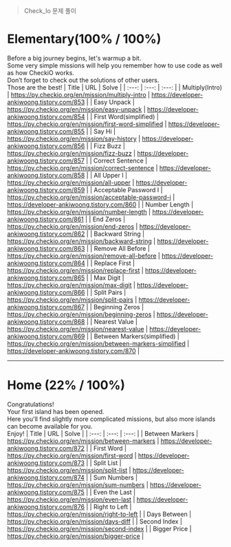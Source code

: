 > Check_Io 문제 풀이
# Elementary(100% / 100%)
Before a big journey begins, let's warmup a bit.<br>
Some very simple missions will help you remember how to use code as well as how CheckiO works.<br>
Don’t forget to check out the solutions of other users.<br>
Those are the best!
| Title | URL | Solve |
| :---: | :---: | :---: |
| Multiply(Intro) | https://py.checkio.org/en/mission/multiply-intro | https://developer-ankiwoong.tistory.com/853 |
| Easy Unpack | https://py.checkio.org/en/mission/easy-unpack | https://developer-ankiwoong.tistory.com/854 |
| First Word(simplified) | https://py.checkio.org/en/mission/first-word-simplified | https://developer-ankiwoong.tistory.com/855 |
| Say Hi | https://py.checkio.org/en/mission/say-history | https://developer-ankiwoong.tistory.com/856 |
| Fizz Buzz | https://py.checkio.org/en/mission/fizz-buzz | https://developer-ankiwoong.tistory.com/857 |
| Correct Sentence | https://py.checkio.org/en/mission/correct-sentence | https://developer-ankiwoong.tistory.com/858 |
| All Upper I | https://py.checkio.org/en/mission/all-upper | https://developer-ankiwoong.tistory.com/859 |
| Acceptable Password I | https://py.checkio.org/en/mission/acceptable-password-i | https://developer-ankiwoong.tistory.com/860 |
| Number Length | https://py.checkio.org/en/mission/number-length | https://developer-ankiwoong.tistory.com/861 |
| End Zeros | https://py.checkio.org/en/mission/end-zeros | https://developer-ankiwoong.tistory.com/862 |
| Backward String | https://py.checkio.org/en/mission/backward-string | https://developer-ankiwoong.tistory.com/863 |
| Remove All Before | https://py.checkio.org/en/mission/remove-all-before | https://developer-ankiwoong.tistory.com/864 |
| Replace First | https://py.checkio.org/en/mission/replace-first | https://developer-ankiwoong.tistory.com/865 |
| Max Digit | https://py.checkio.org/en/mission/max-digit | https://developer-ankiwoong.tistory.com/866 |
| Split Pairs | https://py.checkio.org/en/mission/split-pairs | https://developer-ankiwoong.tistory.com/867 |
| Beginning Zeros | https://py.checkio.org/en/mission/beginning-zeros | https://developer-ankiwoong.tistory.com/868 |
| Nearest Value | https://py.checkio.org/en/mission/nearest-value | https://developer-ankiwoong.tistory.com/869 |
| Between Markers(simplified) | https://py.checkio.org/en/mission/between-markers-simplified | https://developer-ankiwoong.tistory.com/870 |

---

# Home (22% / 100%)
Congratulations!<br>
Your first island has been opened.<br>
Here you'll find slightly more complicated missions, but also more islands can become available for you.<br>
Enjoy!
| Title | URL | Solve |
| :---: | :---: | :---: |
| Between Markers | https://py.checkio.org/en/mission/between-markers | https://developer-ankiwoong.tistory.com/872 |
| First Word | https://py.checkio.org/en/mission/first-word | https://developer-ankiwoong.tistory.com/873 |
| Split List | https://py.checkio.org/en/mission/split-list | https://developer-ankiwoong.tistory.com/874 |
| Sum Numbers | https://py.checkio.org/en/mission/sum-numbers | https://developer-ankiwoong.tistory.com/875 |
| Even the Last | https://py.checkio.org/en/mission/even-last | https://developer-ankiwoong.tistory.com/876 |
| Right to Left | https://py.checkio.org/en/mission/right-to-left |
| Days Between | https://py.checkio.org/en/mission/days-diff |
| Second Index | https://py.checkio.org/en/mission/second-index |
| Bigger Price | https://py.checkio.org/en/mission/bigger-price |
